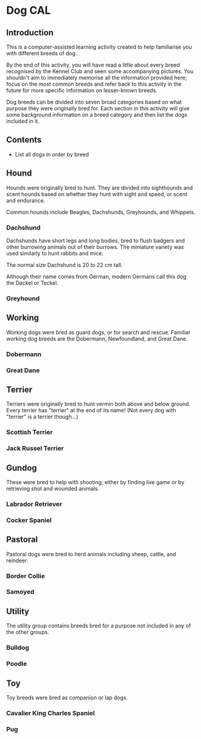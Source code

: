 # Dog CAL

## Introduction

This is a computer-assisted learning activity created to help familiarise you with different breeds of dog.

By the end of this activity, you will have read a little about every breed recognised by the Kennel Club and seen some accompanying pictures. You shouldn't aim to immediately memorise all the information provided here; focus on the most common breeds and refer back to this activity in the future for more specific information on lesser-known breeds.

Dog breeds can be divided into seven broad categories based on what purpose they were originally bred for. Each section in this activity will give some background information on a breed category and then list the dogs included in it.

## Contents

- List all dogs in order by breed

## Hound

Hounds were originally bred to hunt. They are divided into sighthounds and scent hounds based on whether they hunt with sight and speed, or scent and endurance.

Common hounds include Beagles, Dachshunds, Greyhounds, and Whippets.

### Dachshund

Dachshunds have short legs and long bodies, bred to flush badgers and other burrowing animals out of their burrows. The miniature variety was used similarly to hunt rabbits and mice.

The normal size Dachshund is 20 to 22 cm tall.

Although their name comes from German, modern Germans call this dog the Dackel or Teckel.

### Greyhound

## Working

Working dogs were bred as guard dogs, or for search and rescue. Familiar working dog breeds are the Dobermann, Newfoundland, and Great Dane.

### Dobermann

### Great Dane

## Terrier

Terriers were originally bred to hunt vermin both above and below ground. Every terrier has "terrier" at the end of its name! (Not every dog with "terrier" is a terrier though...)

### Scottish Terrier

### Jack Russel Terrier

## Gundog

These were bred to help with shooting; either by finding live game or by retrieving shot and wounded animals.

### Labrador Retriever

### Cocker Spaniel

## Pastoral

Pastoral dogs were bred to herd animals including sheep, cattle, and reindeer.

### Border Collie

### Samoyed

## Utility

The utility group contains breeds bred for a purpose not included in any of the other groups.

### Bulldog

### Poodle

## Toy

Toy breeds were bred as companion or lap dogs.

### Cavalier King Charles Spaniel

### Pug